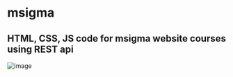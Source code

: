 # msigma

## HTML, CSS, JS code for msigma website courses using REST api

![image](https://github.com/MJ-2001-7-12/msigma/assets/115718619/d54a3229-73f2-4261-a5e1-88e43c101e37)
